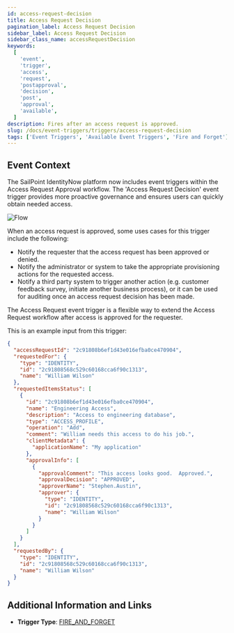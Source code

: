 ```yaml
---
id: access-request-decision
title: Access Request Decision
pagination_label: Access Request Decision
sidebar_label: Access Request Decision
sidebar_class_name: accessRequestDecision
keywords:
  [
    'event',
    'trigger',
    'access',
    'request',
    'postapproval',
    'decision',
    'post',
    'approval',
    'available',
  ]
description: Fires after an access request is approved.
slug: /docs/event-triggers/triggers/access-request-decision
tags: ['Event Triggers', 'Available Event Triggers', 'Fire and Forget']
---
```


## Event Context

The SailPoint IdentityNow platform now includes event triggers within the Access Request Approval workflow. The 'Access Request Decision' event trigger provides more proactive governance and ensures users can quickly obtain needed access.

![Flow](./img/access-request-postapproval-path.png)

When an access request is approved, some uses cases for this trigger include the following:

- Notify the requester that the access request has been approved or denied.
- Notify the administrator or system to take the appropriate provisioning actions for the requested access.
- Notify a third party system to trigger another action (e.g. customer feedback survey, initiate another business process), or it can be used for auditing once an access request decision has been made.

The Access Request event trigger is a flexible way to extend the Access Request workflow after access is approved for the requester.

This is an example input from this trigger:

```json
{
  "accessRequestId": "2c91808b6ef1d43e016efba0ce470904",
  "requestedFor": {
    "type": "IDENTITY",
    "id": "2c91808568c529c60168cca6f90c1313",
    "name": "William Wilson"
  },
  "requestedItemsStatus": [
    {
      "id": "2c91808b6ef1d43e016efba0ce470904",
      "name": "Engineering Access",
      "description": "Access to engineering database",
      "type": "ACCESS_PROFILE",
      "operation": "Add",
      "comment": "William needs this access to do his job.",
      "clientMetadata": {
        "applicationName": "My application"
      },
      "approvalInfo": [
        {
          "approvalComment": "This access looks good.  Approved.",
          "approvalDecision": "APPROVED",
          "approverName": "Stephen.Austin",
          "approver": {
            "type": "IDENTITY",
            "id": "2c91808568c529c60168cca6f90c1313",
            "name": "William Wilson"
          }
        }
      ]
    }
  ],
  "requestedBy": {
    "type": "IDENTITY",
    "id": "2c91808568c529c60168cca6f90c1313",
    "name": "William Wilson"
  }
}
```

## Additional Information and Links

- **Trigger Type**: [FIRE_AND_FORGET](../trigger-types.md#fire-and-forget)
<!-- [Input schema](https://developer.sailpoint.com/apis/beta/#section/Access-Request-Post-Approval-Event-Trigger-Input) -->
